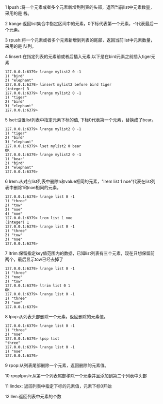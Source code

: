 1 lpush :将一个元素或者多个元素新增到列表的头部，返回当前list中元素数量，采用的是 栈。

2 lrange:返回list集合中指定区间中的元素，0下标代表第一个元素，-1代表最后一个元素。

3 rpush:将一个元素或者多个元素新增到列表的尾部，返回当前list中元素数量，采用的是 队列。

4 linsert:在指定列表的元素前或者后插入元素,以下是在bird元素之前插入tiger元素
```
127.0.0.1:6379> lrange mylist2 0 -1
1) "bird"
2) "elephant"
127.0.0.1:6379> linsert mylist2 before bird tiger
(integer) 3
127.0.0.1:6379> lrange mylist2 0 -1
1) "tiger"
2) "bird"
3) "elephant"
127.0.0.1:6379> 
```
5 lset:设置list列表中指定元素下标的值, 下标0代表第一个元素，替换成了bear。
```
127.0.0.1:6379> lrange mylist2 0 -1
1) "tiger"
2) "bird"
3) "elephant"
127.0.0.1:6379> lset mylist2 0 bear
OK
127.0.0.1:6379> lrange mylist2 0 -1
1) "bear"
2) "bird"
3) "elephant"
127.0.0.1:6379> 
```

6 lrem:从对应list列表中删除n和value相同的元素，"lrem list 1 noe"代表在list列表中删除1和noe相同的元素。
```
127.0.0.1:6379> lrange list 0 -1
1) "three"
2) "tow"
3) "noe"
4) "noe"
127.0.0.1:6379> lrem list 1 noe
(integer) 1
127.0.0.1:6379> lrange list 0 -1
1) "three"
2) "tow"
3) "noe"
127.0.0.1:6379>
```

7 ltrim:保留指定key值范围内的数据，已知list列表有三个元素，现在只想保留前两个，最后显示tow已经去掉了
```
127.0.0.1:6379> lrange list 0 -1
1) "three"
2) "noe"
3) "tow"
127.0.0.1:6379> ltrim list 0 1
OK
127.0.0.1:6379> lrange list 0 -1
1) "three"
2) "noe"
127.0.0.1:6379> 
```
8 lpop:从列表头部删除一个元素，返回删除的元素值。
```
127.0.0.1:6379> lrange list 0 -1
1) "three"
2) "noe"
127.0.0.1:6379> lpop list
"three"
127.0.0.1:6379> lrange list 0 -1
1) "noe"
127.0.0.1:6379>
```
9 rpop:从列表尾部删除一个元素，返回删除的元素值。

10 rpoplpush:从第一个列表尾部移除一个元素并且添加到第二个列表中头部

11 lindex: 返回列表中指定下标的元素值，元素下标0开始

12 llen:返回列表中元素的个数
<!--stackedit_data:
eyJoaXN0b3J5IjpbMTc4MDAzODMwXX0=
-->